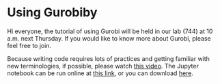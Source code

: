 # Using Gurobiby

<!-- This tutorial has  -->
<!-- * Introduction -->
<!-- * Models -->
<!-- * Gurobipy syntax -->
<!-- * Examples -->
<!-- * Advance topics -->
<!-- * Gentle introduction -->
<!-- * Writing small examples -->
<!-- * Using pandas to import data -->
<!-- * Writing large-scale examples -->

Hi everyone, the tutorial of using Gurobi will be held in our lab (744)
at 10 a.m. next Thursday. If you would like to know more about Gurobi,
please feel free to join.

Because writing code requires lots of practices and getting familiar
with new terminologies, if possible, please watch [this
video](https://vimeo.com/830685647/c7f9971fda). The Jupyter notebook can
be run online at [this
link](https://colab.research.google.com/drive/1ZmwcufNbdPBFLo6VZLz6KEioiG128V6I?usp=sharing),
or you can download
[here](https://github.com/JohnTranNTUT/Gurobi_tutorial/blob/89c7fc312ac305bbfb178681f156873be610c285/intro_to_gurobipy.ipynb).

<!-- # LINGO vs GUROBI -->
<!-- Because GUROBI is a solver and written in many language (C, C++, Python, Java, Matlab, R, .NET), we just focus on GUROBI written in Python or Gurobipy.  -->
<!---->
<!-- ## Simple example -->
<!-- Suppose we need to solve an optimization model below: -->
<!---->
<!-- $$\begin{array}{rll} -->
<!--  \text{max} & x+y+2z \\ -->
<!--  \text{s.t.} & x + 2y + 3z \le 4 \\ -->
<!--  & x + y \ge 1 \\[10pt] -->
<!--  & x,y,z \in \lbrace 0,1 \rbrace -->
<!-- \end{array} -->
<!-- $$ -->
<!---->
<!-- This simple model can be solved by LINGO or GUROBI. The code for LINGO and GUROBI are shown below: -->
<!---->
<!-- ![LINGO](./LINGO1.png) -->
<!---->
<!-- ![GUROBI witten in Python](./GUROBI.png) -->
<!---->
<!-- At first glance, GUROBI code has more things to type and LINGO code is very nice and clean for simple models. However, LINGO has its own data structure which we need to input, LINGO code becomes difficult for managing input data (parameters) while number of variables and parameters increases. GUROBI can input data through Python package such as Pandas which allows to manage data more efficiently. -->
<!---->
<!---->
<!---->
<!-- # Introduction -->
<!-- Gurobi is a solver to solve optimization models that is currently the fastest solver in the world and provide free licenses for students. It can solve linear programming (LP), quadratic programming (QP), mixed integer linear programming (MILP), mixed-integer quadratic programming (MIQP), etc. For more information, please visit [here](https://en.wikipedia.org/wiki/Gurobi_Optimizer). -->
<!---->
<!-- To tell computers how to solve optimization problems through Gurobi, we need to use some programming language to instruct computers. One of the popular and easy-to-understand programming language is Python. Python is a programming language that emphasizes code readability. It means we can read and understand code of python more easily. Python has a large library of packages and allow us to manipulate data quickly and efficiently. The downside of python is undesirable performance. Because "Gurobi" solver will convert Python to C and solve in C, the performance of Gurobi solver written in Python may not be affected. -->
<!---->
<!-- # Models -->
<!-- In order to solve optimization efficiently, we need to breaks models into a few parts: -->
<!---->
<!-- * Parameters: are known before solving problems.  -->
<!-- * Variables: values that we need to find -->
<!-- * Objective -->
<!-- * Constraints -->
<!---->
<!-- ## Parameters -->
<!-- Parameters are values known before solving problems. -->
<!---->
<!---->
<!---->
<!-- # Hello World -->
<!---->
<!-- $\alpha$ -->
<!-- $x+y$ -->
<!---->
<!-- This is some python code, in which we define a function `hello`: -->
<!-- ```{python}  -->
<!-- def hello(): -->
<!--   print("Hello") -->
<!-- ``` -->
<!---->
<!---->
<!-- This is how we call it: -->
<!---->
<!-- ```{python}  -->
<!-- hello() -->
<!-- ``` -->
<!---->
<!---->
<!-- We can press `gd` to go to its definition. -->
<!---->
<!-- Let's demonstrate the autocompletion: -->
<!---->
<!-- ```{python}  -->
<!-- import numpy as np -->
<!-- ``` -->
<!---->
<!-- And code hovers with `K`. -->
<!---->
<!-- # Furthermore -->
<!---->
<!-- And then we can work on integrating this for multiple  -->
<!-- languages in the same document, like this R function: -->
<!---->
